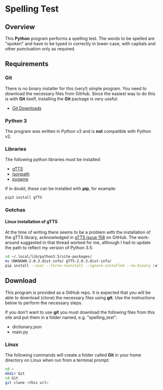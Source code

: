 # Spelling Test

## Overview

This **Python** program performs a spelling test. The words to be spelled are "spoken" and have to be typed in correctly in lower-case, with capitals and other punctuation only as required.

## Requirements

### Git

There is no binary installer for this (very!) simple program. You need to download the necessary files from GitHub. Since the easiest way to do this is with **Git** itself, installing the **Git** package is very useful.

* [Git Downloads](https://git-scm.com/downloads)

### Python 3

The program was written in Python v3 and is **not** compatible with Python v2.

### Libraries

The following python libraries must be installed:

* [gTTS](https://pypi.org/project/gTTS/)
* [jsonpath](https://pypi.org/project/jsonpath/)
* [pygame](https://pypi.org/project/Pygame/)

If in doubt, these can be installed with **pip**, for example:

~~~bash
pip3 install gTTS
~~~

### Gotchas

#### Linux installation of gTTS

At the time of writing there seems to be a problem with the installation of the gTTS library, acknowledged in [gTTS issue 158](https://github.com/pndurette/gTTS/issues/158#issuecomment-446411841) on GitHub. The work-around suggested in that thread worked for me, although I had to update the path to reflect my version of Python 3.5:

~~~bash
cd ~/.local/lib/python3.5/site-packages/
mv UNKNOWN-2.0.3.dist-info/ gTTS-2.0.3.dist-info/
pip install --user --force-reinstall --ignore-installed --no-binary :all: gTTS
~~~

## Download

This program is provided as a GitHub repo. It is expected that you will be able to download (clone) the necessary files using **git**. Use the instructions below to perform the necessary steps.

If you don't want to use **git** you must download the following files from this site and put them in a folder named, e.g. "spelling_test":

* dictionary.json
* main.py

### Linux

The following commands will create a folder called **Git** in your home directory on Linux when run from a terminal prompt:

~~~bash
cd ~
mkdir Git
cd Git
git clone <this url>
~~~
